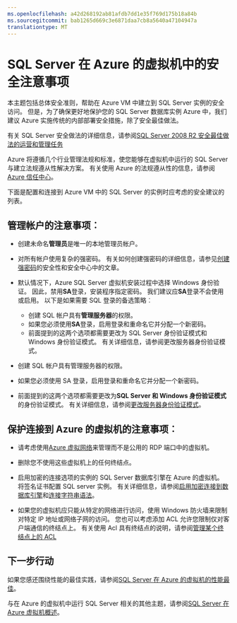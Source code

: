 ```yaml
---
ms.openlocfilehash: a42d268192ab81afdb7dd1e35f769d175b18a84b
ms.sourcegitcommit: bab1265d669c3e6871daa7cb8a5640a47104947a
translationtype: MT
---
```

<properties 
    pageTitle="SQL Server 在 Azure 的虚拟机中的安全注意事项"
    description="提供保护 SQL Server 运行在 Azure 虚拟机的常规指导。"
    services="virtual-machines"
    documentationCenter="na"
    authors="rothja"
    manager="jeffreyg"
    editor="monicar" />
<tags 
    ms.service="virtual-machines"
    ms.devlang="na"
    ms.topic="article"
    ms.tgt_pltfrm="vm-windows-sql-server"
    ms.workload="infrastructure-services"
    ms.date="08/19/2015"
    ms.author="jroth" />

# SQL Server 在 Azure 的虚拟机中的安全注意事项

本主题包括总体安全准则，帮助在 Azure VM 中建立到 SQL Server 实例的安全访问。 但是，为了确保更好地保护您的 SQL Server 数据库实例 Azure 中，我们建议 Azure 实施传统的内部部署安全措施，除了安全最佳做法。

有关 SQL Server 安全做法的详细信息，请参阅[SQL Server 2008 R2 安全最佳做法的运营和管理任务](http://download.microsoft.com/download/1/2/A/12ABE102-4427-4335-B989-5DA579A4D29D/SQL_Server_2008_R2_Security_Best_Practice_Whitepaper.docx)

Azure 将遵循几个行业管理法规和标准，使您能够在虚拟机中运行的 SQL Server 与建立法规遵从性解决方案。 有关使用 Azure 的法规遵从性的信息，请参阅[Azure 信任中心](http://azure.microsoft.com/support/trust-center/)。

下面是配置和连接到 Azure VM 中的 SQL Server 的实例时应考虑的安全建议的列表。

## 管理帐户的注意事项︰

- 创建未命名**管理员**是唯一的本地管理员帐户。

- 对所有帐户使用复杂的强密码。 有关如何创建强密码的详细信息，请参见[创建强密码](http://go.microsoft.com/fwlink/?LinkId=293596)的安全性和安全中心中的文章。

- 默认情况下，Azure SQL Server 虚拟机安装过程中选择 Windows 身份验证。 因此，禁用**SA**登录，安装程序指定密码。 我们建议应**SA**登录不会使用或启用。 以下是如果需要 SQL 登录的备选策略︰
    - 创建 SQL 帐户具有**管理服务器**的权限。
    - 如果您必须使用**SA**登录，启用登录和重命名它并分配一个新密码。
    - 前面提到的这两个选项都需要更改为 SQL Server 身份验证模式和 Windows 身份验证模式。 有关详细信息，请参阅更改服务器身份验证模式。

- 创建 SQL 帐户具有管理服务器的权限。

- 如果您必须使用 SA 登录，启用登录和重命名它并分配一个新密码。

- 前面提到的这两个选项都需要更改为**SQL Server 和 Windows 身份验证模式**的身份验证模式。 有关详细信息，请参阅[更改服务器身份验证模式](https://msdn.microsoft.com/library/ms188670.aspx)。

## 保护连接到 Azure 的虚拟机的注意事项︰

- 请考虑使用[Azure 虚拟网络](../virtual-network/virtual-networks-overview.md)来管理而不是公用的 RDP 端口中的虚拟机。

- 删除您不使用这些虚拟机上的任何终结点。

- 启用加密的连接选项的实例的 SQL Server 数据库引擎在 Azure 的虚拟机。 将签名证书配置 SQL server 实例。 有关详细信息，请参阅[启用加密连接到数据库引擎](https://msdn.microsoft.com/library/ms191192.aspx)和[连接字符串语法](https://msdn.microsoft.com/library/ms254500.aspx)。

- 如果您的虚拟机应只能从特定的网络进行访问，使用 Windows 防火墙来限制对特定 IP 地址或网络子网的访问。 您也可以考虑添加 ACL 允许您限制仅对客户端通信的终结点上。 有关使用 Acl 具有终结点的说明，请参阅[管理某个终结点上的 ACL](virtual-machines-set-up-endpoints.md#manage-the-acl-on-an-endpoint)

## 下一步行动

如果您感还围绕性能的最佳实践，请参阅[SQL Server 在 Azure 的虚拟机的性能最佳](virtual-machines-sql-server-performance-best-practices.md)。

与在 Azure 的虚拟机中运行 SQL Server 相关的其他主题，请参阅[SQL Server 在 Azure 虚拟机概述](virtual-machines-sql-server-infrastructure-services.md)。

